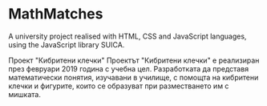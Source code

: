# MathMatches
A university project realised with HTML, CSS and JavaScript languages, using the JavaScript library SUICA.

Проект "Кибритени клечки"
Проектът "Кибритени клечки" е реализиран през февруари 2019 година с учебна цел. Разработката да представя математически понятия, изучавани в училище, с помощта на кибритени клечки и фигурите, които се образуват при разместването им с мишката. 
